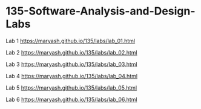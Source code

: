 # 135-Software-Analysis-and-Design-Labs

Lab 1 https://maryash.github.io/135/labs/lab_01.html

Lab 2 https://maryash.github.io/135/labs/lab_02.html

Lab 3 https://maryash.github.io/135/labs/lab_03.html

Lab 4 https://maryash.github.io/135/labs/lab_04.html

Lab 5 https://maryash.github.io/135/labs/lab_05.html

Lab 6 https://maryash.github.io/135/labs/lab_06.html
